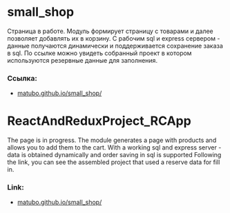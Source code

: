 # small_shop

Страница в работе. 
Модуль формирует страницу с товарами и далее позволяет добавлять их в корзину.
C рабочим sql и express сервером - данные получаются динамически и поддерживается сохранение заказа в sql.
По ссылке можно увидеть собранный проект в котором используются резервные данные для заполнения.

### Ссылка:
 - [matubo.github.io/small_shop/](https://matubo.github.io/small_shop/)

# ReactAndReduxProject_RCApp

The page is in progress.
The module generates a page with products and allows you to add them to the cart.
With a working sql and express server - data is obtained dynamically and order saving in sql is supported
Following the link, you can see the assembled project that used a reserve data for fill in.

### Link:
 - [matubo.github.io/small_shop/](https://matubo.github.io/small_shop/)
